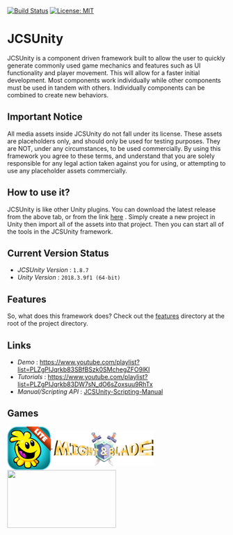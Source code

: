[![Build Status](https://travis-ci.com/jcs090218/JCSUnity.svg?branch=master)](https://travis-ci.com/jcs090218/JCSUnity)
[![License: MIT](https://img.shields.io/badge/License-MIT-yellow.svg)](https://opensource.org/licenses/MIT)


# JCSUnity #
JCSUnity is a component driven framework built to allow the user
to quickly generate commonly used game mechanics and features
such as UI functionality and player movement. This will allow
for a faster initial development. Most components work individually
while other components must be used in tandem with others.
Individually components can be combined to create new behaviors.


## Important Notice ##
All media assets inside JCSUnity do not fall under its license.
These assets are placeholders only, and should only be used for
testing purposes. They are NOT, under any circumstances, to be
used commercially. By using this framework you agree to these
terms, and understand that you are solely responsible for any
legal action taken against you for using, or attempting to use
any placeholder assets commercially.


## How to use it? ##
JCSUnity is like other Unity plugins. You can download the latest
release from the above tab, or from the link
[here](https://github.com/jcs090218/JCSUnity/releases/latest)
. Simply create a new project in Unity then import all of
the assets into that project. Then you can start all of the tools
in the JCSUnity framework. <br/>


## Current Version Status ##
* *JCSUnity Version* : `1.8.7`
* *Unity Version* : `2018.3.9f1 (64-bit)`


## Features ##
So, what does this framework does? Check out the
[features](https://github.com/jcs090218/JCSUnity/tree/master/features)
directory at the root of the project directory.


## Links ##
* *Demo* : https://www.youtube.com/playlist?list=PLZgPIJqrkb83SBfBSzk0SMchegZFO9lKI
* *Tutorials* : https://www.youtube.com/playlist?list=PLZgPIJqrkb83DW7sN_dO6sZoxsuu9RhTx
* *Manual/Scripting API* : <a href="http://www.jcs-profile.com:3001">JCSUnity-Scripting-Manual</a>


## Games ##
<a href="https://play.google.com/store/apps/details?id=com.aau.jcs" target="_blank">
  <img src="./games/hemlock_logo.png" width="100" height="100" align="middle"/>
</a>
<a href="https://www.youtube.com/watch?v=si_G0zIo0P0&feature=youtu.be" target="_blank">
  <img src="./games/might_&_blade_logo.png" width="232" height="83" align="middle"/>
</a>
<a href="https://mwgamedesign.itch.io/sugar-sleuths" target="_blank">
  <img src="./games/SugarSleuths_logo.png" width="250" height="133" align="middle"/>
</a>
